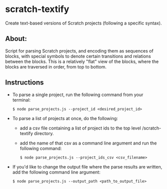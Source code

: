# scratch-textify
Create text-based versions of Scratch projects (following a specific syntax).

## About:
Script for parsing Scratch projects, and encoding them as sequences of blocks,
with special symbols to denote certain transitions and relations between the blocks.
This is a relatively "flat" view of the blocks, where the blocks are traversed in order,
from top to bottom.
    
## Instructions
- To parse a single project, run the following command from your terminal:
  
      $ node parse_projects.js --project_id <desired_project_id>


- To parse a list of projects at once, do the following:
  - add a csv file containing a list of project ids to the top level /scratch-textify directory.
  - add the name of that csv as a command line argument and run the following command:
        
        $ node parse_projects.js --project_ids_csv <csv_filename>


- If you'd like to change the output file where the parse results are written, add the following command line argument:
  
      $ node parse_projects.js --output_path <path_to_output_file>
